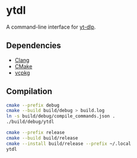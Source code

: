 # ytdl

A command-line interface for [yt-dlp](https://github.com/yt-dlp/yt-dlp).

## Dependencies

- [Clang](https://clang.llvm.org)
- [CMake](https://cmake.org)
- [vcpkg](https://vcpkg.io)

## Compilation

```bash
cmake --prefix debug
cmake --build build/debug > build.log
ln -s build/debug/compile_commands.json .
./build/debug/ytdl

cmake --prefix release
cmake --build build/release
cmake --install build/release --prefix ~/.local
ytdl
```
